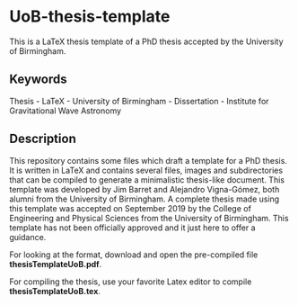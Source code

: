 # UoB-thesis-template

This is a LaTeX thesis template of a PhD thesis accepted by the University of Birmingham. 

## Keywords
Thesis - LaTeX - University of Birmingham - Dissertation - Institute for Gravitational Wave Astronomy

## Description 
This repository contains some files which draft a template for a PhD thesis. It is written in LaTeX and contains several files, images and subdirectories that can be compiled to generate a minimalistic thesis-like document. This template was developed by Jim Barret and Alejandro Vigna-Gómez, both alumni from the University of Birmingham. A complete thesis made using this template was accepted on September 2019 by the College of Engineering and Physical Sciences from the University of Birmingham. This template has not been officially approved and it just here to offer a guidance. 

For looking at the format, download and open the pre-compiled file **thesisTemplateUoB.pdf**.

For compiling the thesis, use your favorite Latex editor to compile **thesisTemplateUoB.tex**.
